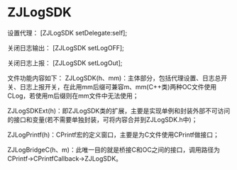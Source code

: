 # ZJLogSDK

设置代理：
[ZJLogSDK setDelegate:self];

关闭日志输出：
[ZJLogSDK setLogOFF];

关闭日志上报：
[ZJLogSDK setLogOut];


文件功能内容如下：
ZJLogSDK(h、mm)：主体部分，包括代理设置、日志总开关、日志上报开关，在此用mm后缀可兼容m、mm(C++类)两种OC文件使用CLog，若使用m后缀则在mm文件中无法使用；

ZJLogSDKExt(h)：即ZJLogSDK类的扩展，主要是实现单例和封装外部不可访问的接口和变量(若不需要单独封装，可将内容合并到ZJLogSDK.h中)；

ZJLogPrintf(h)：CPrintf宏的定义窗口，主要是为C文件使用CPrintf做接口；

ZJLogBridgeC(h、m)：此唯一目的就是桥接C和OC之间的接口，调用路径为CPrintf->CPrintfCallback->ZJLogSDK。
